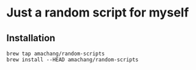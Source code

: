 # Just a random script for myself

## Installation

```
brew tap amachang/random-scripts
brew install --HEAD amachang/random-scripts
```
